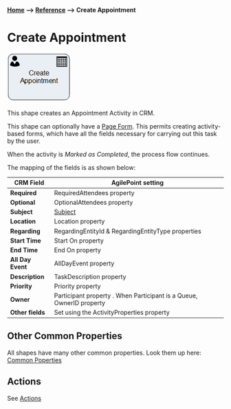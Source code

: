 __[Home](/) --> [Reference](/ref) --> Create Appointment__

# Create Appointment

![Create Appointment](media/CreateAppointment.png)

This shape creates an Appointment Activity in CRM.

This shape can optionally have a [Page Form](PageForm.md). This permits
creating activity-based forms, which have all the fields necessary for carrying
out this task by the user.

When the activity is *Marked as Completed*, the process flow continues.

The mapping of the fields is as shown below:

| CRM Field     | AgilePoint setting                                                   |
|---------------|----------------------------------------------------------------------|
| **Required**      | RequiredAttendees property                                           |
| **Optional**      | OptionalAttendees property                                           |
| **Subject**       | [Subject](common/Subject.md)                                                     |
| **Location**      | Location property                                                    |
| **Regarding**     | RegardingEntityId & RegardingEntityType properties                   |
| **Start Time**    | Start On property                                                    |
| **End Time**      | End On property                                                      |
| **All Day Event** | AllDayEvent property                                                 |
| **Description**   | TaskDescription property                                             |
| **Priority**      | Priority property                                                    |
| **Owner**         | Participant property . When Participant is a Queue, OwnerID property |
| **Other fields**  | Set using the ActivityProperties property                            |

## Other Common Properties
All shapes have many other common properties. Look them up here: [Common Poperties](common/README.md)

## Actions
See [Actions](common/Actions.md)
